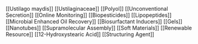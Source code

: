 [[Ustilago maydis]]
[[Ustilaginaceae]]
[[Polyol]]
[[Unconventional Secretion]]
[[Online Monitoring]]
[[Biopesticides]]
[[Lipopeptides]]
[[Microbial Enhanced Oil Recovery]]
[[Biosurfactant Inducers]]
[[Gels]]
[[Nanotubes]]
[[Supramolecular Assembly]]
[[Soft Materials]]
[[Renewable Resource]]
[[12-Hydroxystearic Acid]]
[[Structuring Agent]]
